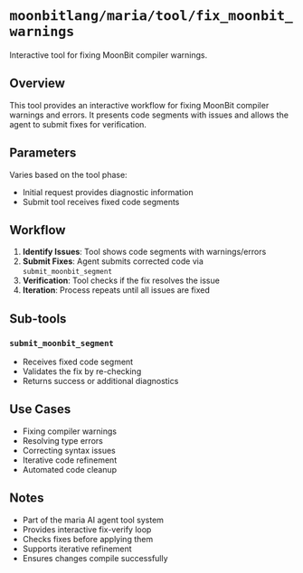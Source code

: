 # `moonbitlang/maria/tool/fix_moonbit_warnings`

Interactive tool for fixing MoonBit compiler warnings.

## Overview

This tool provides an interactive workflow for fixing MoonBit compiler warnings and errors. It presents code segments with issues and allows the agent to submit fixes for verification.

## Parameters

Varies based on the tool phase:
- Initial request provides diagnostic information
- Submit tool receives fixed code segments

## Workflow

1. **Identify Issues**: Tool shows code segments with warnings/errors
2. **Submit Fixes**: Agent submits corrected code via `submit_moonbit_segment`
3. **Verification**: Tool checks if the fix resolves the issue
4. **Iteration**: Process repeats until all issues are fixed

## Sub-tools

### `submit_moonbit_segment`
- Receives fixed code segment
- Validates the fix by re-checking
- Returns success or additional diagnostics

## Use Cases

- Fixing compiler warnings
- Resolving type errors
- Correcting syntax issues
- Iterative code refinement
- Automated code cleanup

## Notes

- Part of the maria AI agent tool system
- Provides interactive fix-verify loop
- Checks fixes before applying them
- Supports iterative refinement
- Ensures changes compile successfully
